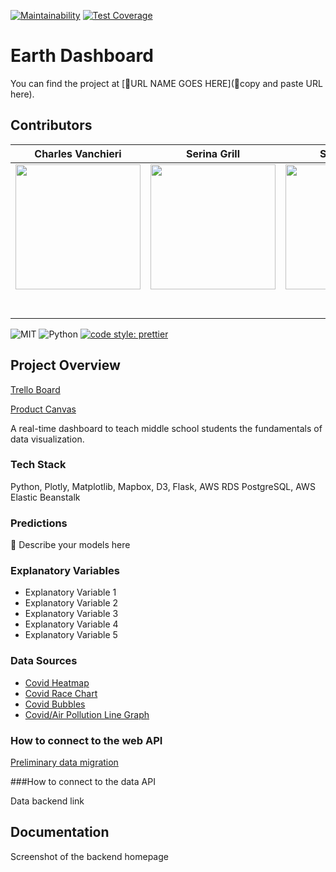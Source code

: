 [![Maintainability](https://api.codeclimate.com/v1/badges/89fe2c715447b3929eab/maintainability)](https://codeclimate.com/github/Lambda-School-Labs/earth-dashboard-ds/maintainability)
[![Test Coverage](https://api.codeclimate.com/v1/badges/89fe2c715447b3929eab/test_coverage)](https://codeclimate.com/github/Lambda-School-Labs/earth-dashboard-ds/test_coverage)

# Earth Dashboard

You can find the project at [🚫URL NAME GOES HERE](🚫copy and paste URL here).

## Contributors

|Charles Vanchieri|Serina Grill|Sean Hobin|      
| :-----------------------------------------------------------------------------------------------------------: | :-----------------------------------------------------------------------------------------------------------: | :-----------------------------------------------------------------------------------------------------------: |
|                      [<img src="https://github.com/CVanchieri/CVanchieri.github.io/blob/master/img/GeneralPortfolio/CVProfile2.jpg?raw=true" width = "200" />](https://github.com/CVanchieri)                       |                      [<img src="https://thumbs.dreamstime.com/b/cute-emoticon-thumbs-up-emoji-illustration-96186961.jpg" width = "200" />](https://github.com/)                       |                      [<img src="https://cdn.shopify.com/s/files/1/1061/1924/products/Thumbs_Up_Hand_Sign_Emoji_1024x1024.png?v=1571606063" width = "200" />](https://github.com/)                       |   
|                 [<img src="https://github.com/favicon.ico" width="15"> ](https://github.com/cvanchieri)                 |            [<img src="https://github.com/favicon.ico" width="15"> ](https://github.com/serinamarie)             |           [<img src="https://github.com/favicon.ico" width="15"> ](https://github.com/AbstractMonkey)            |    
| [ <img src="https://static.licdn.com/sc/h/al2o9zrvru7aqj8e1x2rzsrca" width="15"> ](https://www.linkedin.com/in/cvanchieri6/) | [ <img src="https://static.licdn.com/sc/h/al2o9zrvru7aqj8e1x2rzsrca" width="15"> ](https://www.linkedin.com/in/serinamarie) | [ <img src="https://static.licdn.com/sc/h/al2o9zrvru7aqj8e1x2rzsrca" width="15"> ](https://www.linkedin.com/) | 


![MIT](https://img.shields.io/packagist/l/doctrine/orm.svg)
![Python](https://img.shields.io/static/v1?label=Py&message=Python3.7&color=Blue)
[![code style: prettier](https://img.shields.io/badge/code_style-prettier-ff69b4.svg?style=flat-square)](https://github.com/prettier/prettier)


## Project Overview

[Trello Board](https://trello.com/b/5gHETvxv/earth-dashboard)

[Product Canvas](https://www.notion.so/8bd1fb80a11447f9b3a2a4572bda7a33?v=bc7e5838ad224b978d81fc5946c29650)

A real-time dashboard to teach middle school students the fundamentals of data visualization.


### Tech Stack

Python, Plotly, Matplotlib, Mapbox, D3, Flask, AWS RDS PostgreSQL, AWS Elastic Beanstalk 


### Predictions

🚫 Describe your models here


### Explanatory Variables

-   Explanatory Variable 1
-   Explanatory Variable 2
-   Explanatory Variable 3
-   Explanatory Variable 4
-   Explanatory Variable 5

### Data Sources

-   [Covid Heatmap](https://github.com/Lambda-School-Labs/earth-dashboard-ds/blob/master/Notebooks/COVID19API_DataVis2_CV.ipynb)
-   [Covid Race Chart](https://github.com/Lambda-School-Labs/earth-dashboard-ds/blob/master/Notebooks/COVID19API_DataVis4_CV.ipynb)
-   [Covid Bubbles](https://github.com/Lambda-School-Labs/earth-dashboard-ds/blob/master/FLASK_RC1.2/application/templates/bubbles.html)
- [Covid/Air Pollution Line Graph](https://github.com/Lambda-School-Labs/earth-dashboard-ds/blob/master/Notebooks/Air_Pollution_During_Quarantine.ipynb)

### How to connect to the web API

[Preliminary data migration](https://github.com/Lambda-School-Labs/earth-dashboard-ds/blob/master/Notebooks/Web_API_to_DB_Migration.ipynb)

###How to connect to the data API

Data backend link

## Documentation

Screenshot of the backend homepage
